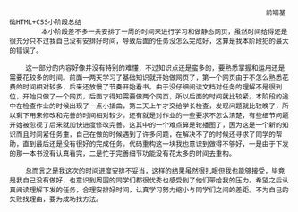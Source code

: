 ﻿																	前端基础HTML+CSS小阶段总结
			本小阶段差不多一共安排了一周的时间来进行学习和做静态网页，虽然时间给得还是很充分只不过我自己没有安排好时间，导致后面的任务没怎么完成好，这算是我本阶段犯的最大的错误了。
    
        这一部分的内容好像并没有特别的难懂，不过知识点还是蛮多的，要熟悉掌握和运用还是需要花较多的时间。前面一两天学习了基础知识就开始做网页了，第一个网页由于不怎么熟悉花费的时间相对较多，后来还放慢了节奏开始看书。由于没仔细阅读文档对任务的理解不是很到位，开始只做了一个网页，后面才得知需要做两个网页，所以后面的时间就比较紧。本阶段的途中在检查作业的时候出现了一点小插曲，第二天上午才交给学长检查，发现问题就比较晚了，所以剩下用来修改和完善的时间相对较少。还有就是对作业的一些要求不怎么清楚，有些细节问题开始被忽视了后来就加快进度修改完善。这其中的一个难点算是轮播图了，因为这是一个新的知识而且时间紧任务重，自己在做的时候遇到了许多问题，在解决不了的时候还寻求了同学的帮助，直到最后还是没有很好的完成任务。代码重构这一块我也意识到做得不够好，一是由于下发的那一本书没有认真看完，二是忙于完善细节功能没有花太多的时间去重构。
    
        总而言之是我这次的时间进度安排不妥当，这样的结果虽然很扎眼但我也能够接受，毕竟是我自己没有做好，也意识到周围的同学们都很优秀也感受到了他们带给我的压力。希望之后认真阅读理解下发的任务，合理安排好时间，认真学习努力缩小与同学们之间的差距。不为自己的失败找理由，要为成功找方法。




